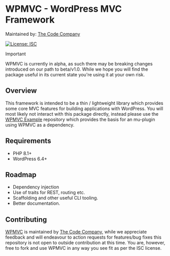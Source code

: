 # WPMVC - WordPress MVC Framework

Maintained by: [The Code Company](https://thecode.co)

[![License: ISC](https://img.shields.io/badge/License-ISC-blue.svg)](https://opensource.org/licenses/ISC)

> [!IMPORTANT]  
> WPMVC is currently in alpha, as such there may be breaking changes introduced on our path to beta/v1.0. While we hope you will find the package useful in its current state you're using it at your own risk.

## Overview

This framework is intended to be a thin / lightweight library which provides some core MVC features for building applications with WordPress. You will most likely not interact with this package directly, instead please use the [WPMVC Example](https://github.com/TheCodeCompany/wpmvc-example) repository which provides the basis for an mu-plugin using WPMVC as a dependency.

## Requirements

- PHP 8.1+
- WordPress 6.4+

## Roadmap
- Dependency injection
- Use of traits for REST, routing etc.
- Scaffolding and other useful CLI tooling.
- Better documentation.

## Contributing

[WPMVC](https://github.com/TheCodeCompany/wpmvc) is maintained by [The Code Company](https://thecode.co/), while we appreciate feedback and will endeavour to action requests for features/bug fixes this repository is not open to outside contribution at this time. You are, however, free to fork and use WPMVC in any way you see fit as per the ISC license.